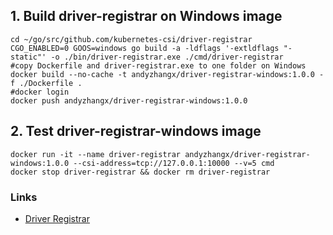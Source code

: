 ## 1. Build driver-registrar on Windows image

```
cd ~/go/src/github.com/kubernetes-csi/driver-registrar
CGO_ENABLED=0 GOOS=windows go build -a -ldflags '-extldflags "-static"' -o ./bin/driver-registrar.exe ./cmd/driver-registrar
#copy Dockerfile and driver-registrar.exe to one folder on Windows
docker build --no-cache -t andyzhangx/driver-registrar-windows:1.0.0 -f ./Dockerfile .
#docker login
docker push andyzhangx/driver-registrar-windows:1.0.0
```

## 2. Test driver-registrar-windows image
```
docker run -it --name driver-registrar andyzhangx/driver-registrar-windows:1.0.0 --csi-address=tcp://127.0.0.1:10000 --v=5 cmd
docker stop driver-registrar && docker rm driver-registrar
```
### Links
 - [Driver Registrar](https://github.com/kubernetes-csi/driver-registrar)
